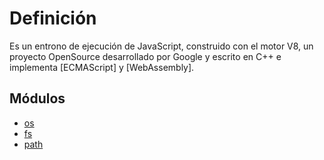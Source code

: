 # Definición

Es un entrono de ejecución de JavaScript, construido con el motor V8, un proyecto OpenSource desarrollado por Google y escrito en C++ e implementa [ECMAScript]  y [WebAssembly].

## Módulos

* [os](https://github.com/altaskur/Apuntes/blob/main/lenguajes/Node/os.md)
* [fs](https://github.com/altaskur/Apuntes/blob/main/lenguajes/Node/fs.md)
* [path](https://github.com/altaskur/Apuntes/blob/main/lenguajes/Node/path.md)
